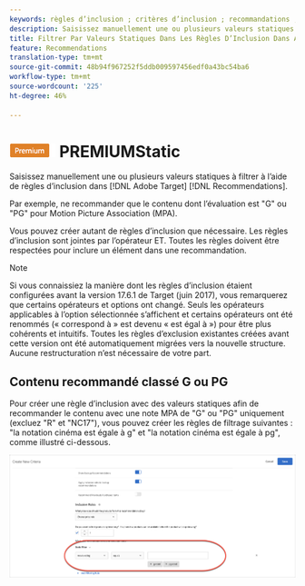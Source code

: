 ```yaml
---
keywords: règles d’inclusion ; critères d’inclusion ; recommandations ; promotion ; promotions ; filtrage dynamique ; statique ; filtre statique
description: Saisissez manuellement une ou plusieurs valeurs statiques à filtrer à l’aide de règles d’inclusion dans Adobe Target.
title: Filtrer Par Valeurs Statiques Dans Les Règles D’Inclusion Dans Adobe Target Recommendations
feature: Recommendations
translation-type: tm+mt
source-git-commit: 48b94f967252f5ddb009597456edf0a43bc54ba6
workflow-type: tm+mt
source-wordcount: '225'
ht-degree: 46%

---
```



# ![Filtre ](/help/assets/premium.png) PREMIUMStatic

Saisissez manuellement une ou plusieurs valeurs statiques à filtrer à l’aide de règles d’inclusion dans [!DNL Adobe Target] [!DNL Recommendations].

Par exemple, ne recommander que le contenu dont l’évaluation est &quot;G&quot; ou &quot;PG&quot; pour Motion Picture Association (MPA).

Vous pouvez créer autant de règles d’inclusion que nécessaire. Les règles d’inclusion sont jointes par l’opérateur ET. Toutes les règles doivent être respectées pour inclure un élément dans une recommandation.

>[!NOTE]
>
>Si vous connaissiez la manière dont les règles d’inclusion étaient configurées avant la version 17.6.1 de Target (juin 2017), vous remarquerez que certains opérateurs et options ont changé. Seuls les opérateurs applicables à l’option sélectionnée s’affichent et certains opérateurs ont été renommés (« correspond à » est devenu « est égal à ») pour être plus cohérents et intuitifs. Toutes les règles d’exclusion existantes créées avant cette version ont été automatiquement migrées vers la nouvelle structure. Aucune restructuration n’est nécessaire de votre part.

## Contenu recommandé classé G ou PG

Pour créer une règle d’inclusion avec des valeurs statiques afin de recommander le contenu avec une note MPA de &quot;G&quot; ou &quot;PG&quot; uniquement (excluez &quot;R&quot; et &quot;NC17&quot;), vous pouvez créer les règles de filtrage suivantes : &quot;la notation cinéma est égale à g&quot; et &quot;la notation cinéma est égale à pg&quot;, comme illustré ci-dessous.

![exemple de notation de film](/help/c-recommendations/c-algorithms/assets/movies.png)

